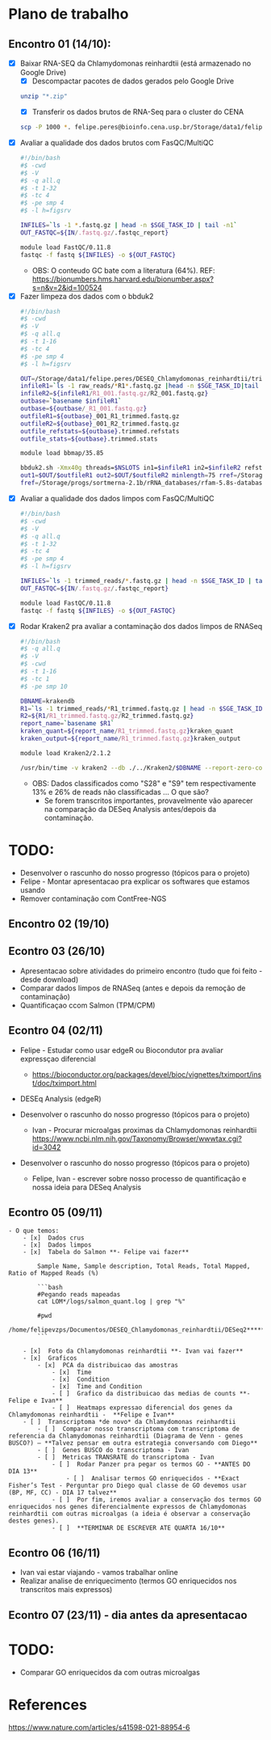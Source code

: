 # Plano de trabalho

## Encontro 01 (14/10):
- [x] Baixar RNA-SEQ da Chlamydomonas reinhardtii (está armazenado no Google Drive)
  - [x] Descompactar pacotes de dados gerados pelo Google Drive 
  ```bash
  unzip "*.zip"
  ```
  - [x] Transferir os dados brutos de RNA-Seq para o cluster do CENA
  ```bash
  scp -P 1000 *. felipe.peres@bioinfo.cena.usp.br/Storage/data1/felipe.peres/DESEQ_Chlamydomonas_reinhardtii
  ```
- [x] Avaliar a qualidade dos dados brutos com FasQC/MultiQC
  ```bash
  #!/bin/bash
  #$ -cwd
  #$ -V
  #$ -q all.q
  #$ -t 1-32
  #$ -tc 4
  #$ -pe smp 4
  #$ -l h=figsrv
  
  INFILES=`ls -1 *.fastq.gz | head -n $SGE_TASK_ID | tail -n1`
  OUT_FASTQC=${IN/.fastq.gz/.fastqc_report}
  
  module load FastQC/0.11.8
  fastqc -f fastq ${INFILES} -o ${OUT_FASTQC}
  ```
  * OBS: O conteudo GC bate com a literatura (64%). REF: https://bionumbers.hms.harvard.edu/bionumber.aspx?s=n&v=2&id=100524
- [x] Fazer limpeza dos dados com o bbduk2
  ```bash
  #!/bin/bash
  #$ -cwd
  #$ -V
  #$ -q all.q
  #$ -t 1-16
  #$ -tc 4
  #$ -pe smp 4
  #$ -l h=figsrv
  
  OUT=/Storage/data1/felipe.peres/DESEQ_Chlamydomonas_reinhardtii/trimmed_reads
  infileR1=`ls -1 raw_reads/*R1*.fastq.gz |head -n $SGE_TASK_ID|tail -n1`
  infileR2=${infileR1/R1_001.fastq.gz/R2_001.fastq.gz}
  outbase=`basename $infileR1`
  outbase=${outbase/_R1_001.fastq.gz}
  outfileR1=${outbase}_001_R1_trimmed.fastq.gz
  outfileR2=${outbase}_001_R2_trimmed.fastq.gz
  outfile_refstats=${outbase}.trimmed.refstats
  outfile_stats=${outbase}.trimmed.stats
  
  module load bbmap/35.85
  
  bbduk2.sh -Xmx40g threads=$NSLOTS in1=$infileR1 in2=$infileR2 refstats=$OUT/$outfile_refstats stats=$OUT/$outfile_stats
  out1=$OUT/$outfileR1 out2=$OUT/$outfileR2 minlength=75 rref=/Storage/progs/bbmap_35.85/resources/adapters.fa
  fref=/Storage/progs/sortmerna-2.1b/rRNA_databases/rfam-5.8s-database-id98.fasta,/Storage/progs/sortmerna-2.1b/rRNA_databases/silva-bac-16s-id90.fasta,/Storage/progs/sortmerna-2.1b/rRNA_databases/rfam-5s-database-id98.fasta,/Storage/progs/sortmerna-2.1b/rRNA_databases/silva-bac-23s-id98.fasta,/Storage/progs/sortmerna-2.1b/rRNA_databases/silva-arc-16s-id95.fasta,/Storage/progs/sortmerna-2.1b/rRNA_databases/silva-euk-18s-id95.fasta,/Storage/progs/sortmerna-2.1b/rRNA_databases/silva-arc-23s-id98.fasta,/Storage/progs/sortmerna-2.1b/rRNA_databases/silva-euk-28s-id98.fasta qtrim=w trimq=20 tpe tbo
  ```
- [x] Avaliar a qualidade dos dados limpos com FasQC/MultiQC
  ```bash
  #!/bin/bash
  #$ -cwd
  #$ -V
  #$ -q all.q
  #$ -t 1-32
  #$ -tc 4
  #$ -pe smp 4
  #$ -l h=figsrv
  
  INFILES=`ls -1 trimmed_reads/*.fastq.gz | head -n $SGE_TASK_ID | tail -n1`
  OUT_FASTQC=${IN/.fastq.gz/.fastqc_report}
  
  module load FastQC/0.11.8
  fastqc -f fastq ${INFILES} -o ${OUT_FASTQC}
  ```
- [x] Rodar Kraken2 pra avaliar a contaminação dos dados limpos de RNASeq
  ```bash
  #!/bin/bash
  #$ -q all.q
  #$ -V
  #$ -cwd
  #$ -t 1-16
  #$ -tc 1
  #$ -pe smp 10
  
  DBNAME=krakendb
  R1=`ls -1 trimmed_reads/*R1_trimmed.fastq.gz | head -n $SGE_TASK_ID | tail -n1`
  R2=${R1/R1_trimmed.fastq.gz/R2_trimmed.fastq.gz}
  report_name=`basename $R1`
  kraken_quant=${report_name/R1_trimmed.fastq.gz}kraken_quant
  kraken_output=${report_name/R1_trimmed.fastq.gz}kraken_output
  
  module load Kraken2/2.1.2
  
  /usr/bin/time -v kraken2 --db ./../Kraken2/$DBNAME --report-zero-counts --report $kraken_quant --output $kraken_output --paired $R1 $R2 --threads $NSLOTS
  ```
   * OBS: Dados classificados como "S28" e "S9" tem respectivamente 13% e 26% de reads não classificadas ... O que são?
      * Se forem transcritos importantes, provavelmente vão aparecer na comparação da DESeq Analysis antes/depois da contaminação.

# TODO:
* Desenvolver o rascunho do nosso progresso (tópicos para o projeto)
 * Felipe - Montar apresentacao pra explicar os softwares que estamos usando
 * Remover contaminação com ContFree-NGS

## Encontro 02 (19/10)

## Econtro 03 (26/10)
* Apresentacao sobre atividades do primeiro encontro (tudo que foi feito - desde download)
* Comparar dados limpos de RNASeq (antes e depois da remoção de contaminação)
* Quantificaçao ccom Salmon (TPM/CPM)

## Econtro 04 (02/11)
* Felipe - Estudar como usar edgeR ou Biocondutor pra avaliar expressçao diferencial
  * https://bioconductor.org/packages/devel/bioc/vignettes/tximport/inst/doc/tximport.html 
* DESEq Analysis (edgeR)

* Desenvolver o rascunho do nosso progresso (tópicos para o projeto)
  * Ivan - Procurar microalgas proximas da Chlamydomonas reinhardtii https://www.ncbi.nlm.nih.gov/Taxonomy/Browser/wwwtax.cgi?id=3042 

* Desenvolver o rascunho do nosso progresso (tópicos para o projeto)
  * Felipe, Ivan - escrever sobre nosso processo de quantificação e nossa ideia para DESeq Analysis

## Econtro 05 (09/11)
    - O que temos:
        - [x]  Dados crus
        - [x]  Dados limpos
        - [x]  Tabela do Salmon **- Felipe vai fazer**
            
            Sample Name, Sample description, Total Reads, Total Mapped, Ratio of Mapped Reads (%)
            
            ```bash
            #Pegando reads mapeadas
            cat LOM*/logs/salmon_quant.log | grep "%"
            
            #pwd
            /home/felipevzps/Documentos/DESEQ_Chlamydomonas_reinhardtii/DESeq2****************
            ```
            
        - [x]  Foto da Chlamydomonas reinhardtii **- Ivan vai fazer**
        - [x]  Graficos
            - [x]  PCA da distribuicao das amostras
                - [x]  Time
                - [x]  Condition
                - [x]  Time and Condition
                - [ ]  Grafico da distribuicao das medias de counts **- Felipe e Ivan**
                - [ ]  Heatmaps expressao diferencial dos genes da Chlamydomonas reinhardtii -  **Felipe e Ivan**
        - [ ]  Transcriptoma *de novo* da Chlamydomonas reinhardtii
            - [ ]  Comparar nosso transcriptoma com transcriptoma de referencia da Chlamydomonas reinhardtii (Diagrama de Venn - genes BUSCO?) — **Talvez pensar em outra estrategia conversando com Diego**
            - [ ]  Genes BUSCO do transcriptoma - Ivan
            - [ ]  Metricas TRANSRATE do transcriptoma - Ivan
                - [ ]  Rodar Panzer pra pegar os termos GO - **ANTES DO DIA 13**
                    - [ ]  Analisar termos GO enriquecidos - **Exact Fisher’s Test - Perguntar pro Diego qual classe de GO devemos usar (BP, MF, CC) - DIA 17 talvez**
                - [ ]  Por fim, iremos avaliar a conservação dos termos GO enriquecidos nos genes diferencialmente expressos de Chlamydomonas reinhardtii com outras microalgas (a ideia é observar a conservação destes genes).
                - [ ]  **TERMINAR DE ESCREVER ATE QUARTA 16/10**


## Econtro 06 (16/11)
* Ivan vai estar viajando - vamos trabalhar online
* Realizar analise de enriquecimento (termos GO enriquecidos nos transcritos mais expressos)


## Econtro 07 (23/11) - dia antes da apresentacao


# TODO:
- Comparar GO enriquecidos da com outras microalgas 


# References
https://www.nature.com/articles/s41598-021-88954-6







